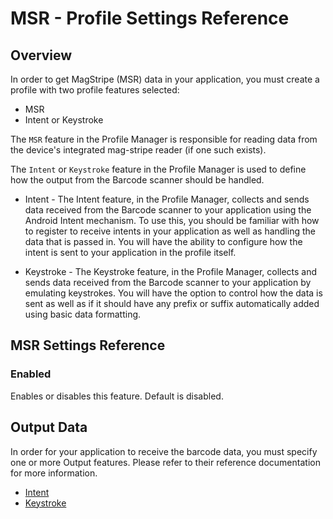 # MSR - Profile Settings Reference

## Overview
In order to get MagStripe (MSR) data in your application, you must create a profile with two profile features selected:

* MSR
* Intent or Keystroke

The `MSR` feature in the Profile Manager is responsible for reading data from the device's integrated mag-stripe reader (if one such exists).

The `Intent` or `Keystroke` feature in the Profile Manager is used to define how the output from the Barcode scanner should be handled.

* Intent - The Intent feature, in the Profile Manager, collects and sends data received from the Barcode scanner to your application using the Android Intent mechanism. To use this, you should be familiar with how to register to receive intents in your application as well as handling the data that is passed in. You will have the ability to configure how the intent is sent to your application in the profile itself.

* Keystroke - The Keystroke feature, in the Profile Manager, collects and sends data received from the Barcode scanner to your application by emulating keystrokes. You will have the option to control how the data is sent as well as if it should have any prefix or suffix automatically added using basic data formatting.

## MSR Settings Reference

### Enabled
Enables or disables this feature. Default is disabled.

## Output Data
In order for your application to receive the barcode data, you must specify one or more Output features. Please  refer to their reference documentation for more information.

* [Intent](../guide/profiles/profileintent) 
* [Keystroke](../guide/profiles/profilekeystroke)
